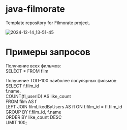 # java-filmorate

Template repository for Filmorate project.

![2024-12-14_13-51-45](https://github.com/user-attachments/assets/7a0fdcef-7d41-45f5-a435-ffbacb959a15)

# Примеры запросов

Получение всех фильмов:  
SELECT *
FROM film

Получение ТОП-100 наиболее популярных фильмов:  
SELECT f.film_id  
f.name,  
COUNT(fl_userID) AS like_count  
FROM film AS f   
LEFT JOIN filmLikedByUsers AS fl ON f.film_id = fl.film_id  
GROUP BY f.film_id, f.name  
ORDER BY like_count DESC  
LIMIT 100;  
